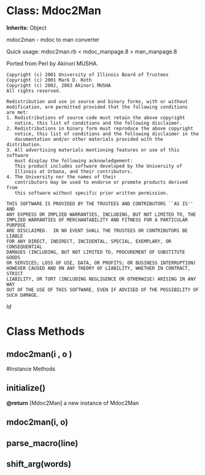# Class: Mdoc2Man
**Inherits:** Object
    

mdoc2man - mdoc to man converter

Quick usage:  mdoc2man.rb < mdoc_manpage.8 > man_manpage.8

Ported from Perl by Akinori MUSHA.

    Copyright (c) 2001 University of Illinois Board of Trustees
    Copyright (c) 2001 Mark D. Roth
    Copyright (c) 2002, 2003 Akinori MUSHA
    All rights reserved.

    Redistribution and use in source and binary forms, with or without
    modification, are permitted provided that the following conditions
    are met:
    1. Redistributions of source code must retain the above copyright
       notice, this list of conditions and the following disclaimer.
    2. Redistributions in binary form must reproduce the above copyright
       notice, this list of conditions and the following disclaimer in the
       documentation and/or other materials provided with the distribution.
    3. All advertising materials mentioning features or use of this software
       must display the following acknowledgement:
       This product includes software developed by the University of
       Illinois at Urbana, and their contributors.
    4. The University nor the names of their
       contributors may be used to endorse or promote products derived from
       this software without specific prior written permission.

    THIS SOFTWARE IS PROVIDED BY THE TRUSTEES AND CONTRIBUTORS ``AS IS'' AND
    ANY EXPRESS OR IMPLIED WARRANTIES, INCLUDING, BUT NOT LIMITED TO, THE
    IMPLIED WARRANTIES OF MERCHANTABILITY AND FITNESS FOR A PARTICULAR PURPOSE
    ARE DISCLAIMED.  IN NO EVENT SHALL THE TRUSTEES OR CONTRIBUTORS BE LIABLE
    FOR ANY DIRECT, INDIRECT, INCIDENTAL, SPECIAL, EXEMPLARY, OR CONSEQUENTIAL
    DAMAGES (INCLUDING, BUT NOT LIMITED TO, PROCUREMENT OF SUBSTITUTE GOODS
    OR SERVICES; LOSS OF USE, DATA, OR PROFITS; OR BUSINESS INTERRUPTION)
    HOWEVER CAUSED AND ON ANY THEORY OF LIABILITY, WHETHER IN CONTRACT, STRICT
    LIABILITY, OR TORT (INCLUDING NEGLIGENCE OR OTHERWISE) ARISING IN ANY WAY
    OUT OF THE USE OF THIS SOFTWARE, EVEN IF ADVISED OF THE POSSIBILITY OF
    SUCH DAMAGE.

$Id$


# Class Methods
## mdoc2man(i , o ) [](#method-c-mdoc2man)

#Instance Methods
## initialize() [](#method-i-initialize)

**@return** [Mdoc2Man] a new instance of Mdoc2Man

## mdoc2man(i, o) [](#method-i-mdoc2man)

## parse_macro(line) [](#method-i-parse_macro)

## shift_arg(words) [](#method-i-shift_arg)

